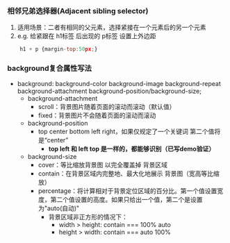 ### 相邻兄弟选择器(Adjacent sibling selector)
1. 适用场景：二者有相同的父元素，选择紧接在一个元素后的另一个元素
2. e.g. 给紧跟在 h1标签 后出现的 p标签 设置上外边距
``` javascript
    h1 + p {margin-top:50px;}
```

### background复合属性写法
- background: background-color background-image background-repeat background-attachment background-position/background-size;
  - background-attachment
    - scroll：背景图片随着页面的滚动而滚动（默认值）
    - fixed：背景图片不会随着页面的滚动而滚动
  - background-position
    - top center bottom left right，如果仅规定了一个关键词 第二个值将是“center”
      - **top left 和 left top 是一样的，都能够识别（已写demo验证）**
  - background-size
    - cover：等比缩放背景图 以完全覆盖掉 背景区域
    - contain：在背景区域内完整地、最大化地展示 背景图（宽高等比缩放）
    - percentage：将计算相对于背景定位区域的百分比。第一个值设置宽度，第二个值设置的高度。如果只给出一个值，第二个是设置为"auto(自动)"
      - 背景区域非正方形的情况下：
        - width > height: contain === 100% auto
        - height > width: contain === auto 100%



